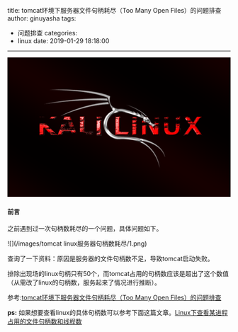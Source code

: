 title: tomcat环境下服务器文件句柄耗尽（Too Many Open Files）的问题排查
author: ginuyasha
tags:
  - 问题排查
categories:
  - linux
date: 2019-01-29 18:18:00
---

![](/images/kali-linux.png)


#### 前言

之前遇到过一次句柄数耗尽的一个问题，具体问题如下。

<!--more-->

![](/images/tomcat linux服务器句柄数耗尽/1.png)


查询了一下资料：原因是服务器的文件句柄数不足，导致tomcat启动失败。

排除出现场的linux句柄只有50个，而tomcat占用的句柄数应该是超出了这个数值（从需改了linux的句柄数，服务起来了情况进行推断）。

参考:[tomcat环境下服务器文件句柄耗尽（Too Many Open Files）的问题排查](https://blog.csdn.net/shootyou/article/details/6579139)

**ps:** 如果想要查看linux的具体句柄数可以参考下面这篇文章。[Linux下查看某进程占用的文件句柄数和线程数](https://jingyan.baidu.com/album/75ab0bcbc67b3fd6864db2cc.html?picindex=1)